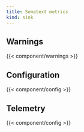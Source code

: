 ```yaml
---
title: Sematext metrics
kind: sink
---
```


## Warnings

{{< component/warnings >}}

## Configuration

{{< component/config >}}

## Telemetry

{{< component/config >}}

